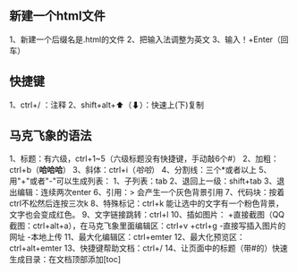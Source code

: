 ##  新建一个html文件
1、新建一个后缀名是.html的文件
2、把输入法调整为英文
3、输入！+Enter（回车）

##  快捷键
1、ctrl+/ ：注释
2、shift+alt+⬆（⬇）：快速上(下)复制

##  马克飞象的语法
1、标题：有六级，ctrl+1~5（六级标题没有快捷键，手动敲6个#）
2、加粗：ctrl+b（**哈哈哈**）
3、斜体：ctrl+i（*哈哈*）
4、分割线：三个*或者以上
5、用"+"或者"-"可以生成列表：
   1、子列表：tab
   2、退回上一级：shift+tab
   3、退出编辑：连续两次enter
6、引用：> 会产生一个灰色背景引用
7、代码块：按着ctrl不松然后连按三次k
8、特殊标记：ctrl+k 能让选中的文字有一个粉色背景，文字也会变成红色。
9、文字链接跳转：ctrl+l
10、插如图片：
    +直接截图（QQ截图：ctrl+alt+a），在马克飞象里面编辑区：ctrl+v
    +ctrl+g
        -直接写插入图片的网址
        -本地上传
11、最大化编辑区：ctrl+emter
12、最大化预览区：ctrl+alt+emter
13、快捷键帮助文档：ctrl+/
14、让页面中的标题（带#的）快速生成目录：在文档顶部添加[toc]
